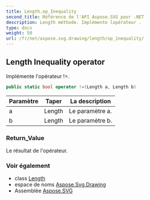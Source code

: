 ```yaml
---
title: Length.op_Inequality
second_title: Référence de l'API Aspose.SVG pour .NET
description: Length méthode. Implémente lopérateur .
type: docs
weight: 50
url: /fr/net/aspose.svg.drawing/length/op_inequality/
---
```

## Length Inequality operator

Implémente l'opérateur !=.

```csharp
public static bool operator !=(Length a, Length b)
```

| Paramètre | Taper | La description |
| --- | --- | --- |
| a | Length | Le paramètre a. |
| b | Length | Le paramètre b. |

### Return_Value

Le résultat de l'opérateur.

### Voir également

* class [Length](../)
* espace de noms [Aspose.Svg.Drawing](../../length/)
* Assemblée [Aspose.SVG](../../../)


